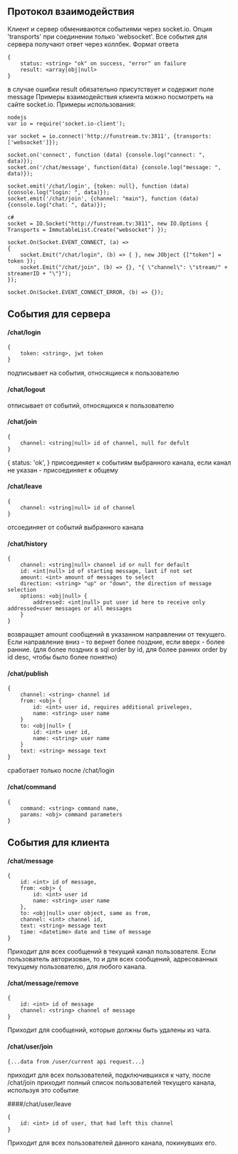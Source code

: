 ## Протокол взаимодействия

Клиент и сервер обмениваются событиями через socket.io. 
Опция 'transports' при соединении только 'websocket'. 
Все события для сервера получают ответ через коллбек. Формат ответа
```
{
    status: <string> "ok" on success, "error" on failure
    result: <array|obj|null>
}
```
в случае ошибки result обязательно присутствует и содержит поле message
Примеры взаимодействия клиента можно посмотреть на сайте socket.io. Примеры использования:

```
nodejs
var io = require('socket.io-client');
 
var socket = io.connect('http://funstream.tv:3811', {transports: ['websocket']});
 
socket.on('connect', function (data) {console.log("connect: ", data)});
socket.on('/chat/message', function(data) {console.log("message: ", data)});
 
socket.emit('/chat/login', {token: null}, function (data) {console.log("login: ", data)});
socket.emit('/chat/join', {channel: "main"}, function (data) {console.log("chat: ", data)});
```

```
c#
socket = IO.Socket("http://funstream.tv:3811", new IO.Options { Transports = ImmutableList.Create("websocket") });
 
socket.On(Socket.EVENT_CONNECT, (a) =>
{
    socket.Emit("/chat/login", (b) => { }, new JObject {["token"] = token });
    socket.Emit("/chat/join", (b) => {}, "{ \"channel\": \"stream/" + streamerID + "\"}");
});
 
socket.On(Socket.EVENT_CONNECT_ERROR, (b) => {});
```
 
## События для сервера

#### /chat/login

```
{
    token: <string>, jwt token
}
```

подписывает на события, относящиеся к пользователю
 
#### /chat/logout
отписывает от событий, относящихся к пользователю

#### /chat/join
```
{
    channel: <string|null> id of channel, null for defult
}
``` 
{
    status: 'ok',
}
присоединяет к событиям выбранного канала, если канал не указан - присоединяет к общему

#### /chat/leave
```
{
    channel: <string|null> id of channel
}
```
отсоединяет от событий выбранного канала

#### /chat/history
```
{
    channel: <string|null> channel id or null for default
    id: <int|null> id of starting message, last if not set
    amount: <int> amount of messages to select
    direction: <string> "up" or "down", the direction of message selection
    options: <obj|null> {
        addressed: <int|null> put user id here to receive only addressed+user messages or all messages
    }
}
```
возвращает amount сообщений в указанном направлении от текущего. Если направление вниз - то вернет более 
поздние, если вверх - более ранние.
(для более поздних в sql order by id, для более ранних order by id desc, чтобы было более понятно)

#### /chat/publish
```
{
    channel: <string> channel id
    from: <obj> {
        id: <int> user id, requires additional priveleges,
        name: <string> user name
    }
    to: <obj|null> {
        id: <int> user id,
        name: <string> user name
    }
    text: <string> message text   
}
```
сработает только после /chat/login

#### /chat/command
```
{
    command: <string> command name,
    params: <obj> command parameters
}
```
 
## События для клиента

#### /chat/message
```
{
    id: <int> id of message,
    from: <obj> {
        id: <int> user id
        name: <string> user name
    },
    to: <obj|null> user object, same as from,
    channel: <int> channel id,
    text: <string> message text
    time: <datetime> date and time of message
}
```
Приходит для всех сообщений в текущий канал пользователя. Если пользователь авторизован, то и для всех сообщений, адресованных текущему пользователю, для любого канала.

#### /chat/message/remove
```
{ 
    id: <int> id of message
    channel: <string> channel of message
}
```
Приходит для сообщений, которые должны быть удалены из чата.

#### /chat/user/join
```
{...data from /user/current api request...}
```
приходит для всех пользователей, подключившихся к чату, после /chat/join приходит полный список пользователей текущего канала, используя это событие

####/chat/user/leave
```
{
    id: <int> id of user, that had left this channel
}
```
Приходит для всех пользователей данного канала, покинувших его.